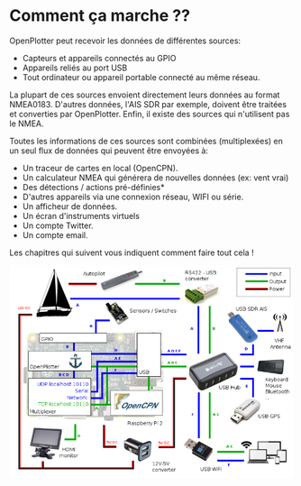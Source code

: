 # Comment ça marche ??

OpenPlotter peut recevoir les données de différentes sources:

* Capteurs et appareils connectés au GPIO
* Appareils reliés au port USB
* Tout ordinateur ou appareil portable connecté au même réseau.

La plupart de ces sources envoient directement leurs données au format NMEA0183. D'autres données, l'AIS SDR par exemple, doivent être traitées et converties par OpenPlotter. Enfin, il existe des sources qui n'utilisent pas le NMEA.

Toutes les informations de ces sources sont combinées (multiplexées) en un seul flux de données qui peuvent être envoyées à:

* Un traceur de cartes en local (OpenCPN).
* Un calculateur NMEA qui générera de nouvelles données (ex: vent vrai)
* Des détections / actions pré-définies*
* D'autres appareils via une connexion réseau, WIFI ou série.
* Un afficheur de données.
* Un écran d'instruments virtuels
* Un compte Twitter.
* Un compte email.

Les chapitres qui suivent vous indiquent comment faire tout cela !

![](../en/diagram.png)

